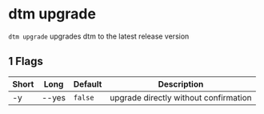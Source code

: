 # dtm upgrade

`dtm upgrade` upgrades dtm to the latest release version

## 1 Flags

| Short | Long  | Default | Description                           |
|-------|-------|---------|---------------------------------------|
| -y    | --yes | `false` | upgrade directly without confirmation |
